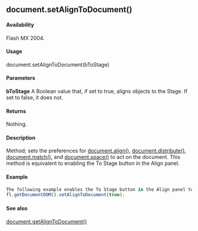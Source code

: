 ## document.setAlignToDocument()

#### Availability

Flash MX 2004.

#### Usage

document.setAlignToDocument(bToStage)

#### Parameters

**bToStage** A Boolean value that, if set to true, aligns objects to the Stage. If set to false, it does not.

#### Returns

Nothing.

#### Description

Method; sets the preferences for [document.align()](#!AdobeDocs/developers-animatesdk-docs/master/Document_object/docume13.md), [document.distribute()](#!AdobeDocs/developers-animatesdk-docs/master/Document_object/docume49.md), [document.match()](#!AdobeDocs/developers-animatesdk-docs/master/Document_object/docum120.md), and [document.space()](#!AdobeDocs/developers-animatesdk-docs/master/Document_object/docum67.md) to act on the document. This method is equivalent to enabling the To Stage button in the Align panel.

#### Example

```javascript
The following example enables the To Stage button in the Align panel to align objects with the Stage:
fl.getDocumentDOM().setAlignToDocument(true);

```
#### See also

[document.getAlignToDocument()](#!AdobeDocs/developers-animatesdk-docs/master/Document_object/docume72.md)

